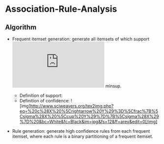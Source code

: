 # Association-Rule-Analysis
## Algorithm
- Frequent itemset generation: generate all itemsets of which support ![img](http://latex.codecogs.com/svg.latex?%5Cge) minsup.
  - Definition of support: 
  - Definition of confidence: 
![img]http://www.sciweavers.org/tex2img.php?eq=%20c%28X%20%5Crightarrow%20Y%29%3D%5Cfrac%7B%5Csigma%28X%20%5Ccup%20Y%29%7D%7B%5Csigma%28X%29%7D%20&bc=White&fc=Black&im=jpg&fs=12&ff=arev&edit=0[/img]

- Rule generation: generate high confidence rules from each frequent itemset, where each rule is a binary partitioning of a frequent itemset. 
